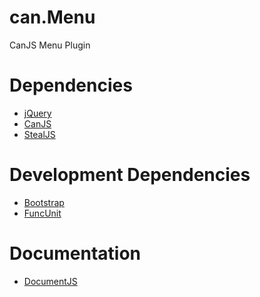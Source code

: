 can.Menu
=============

CanJS Menu Plugin

# Dependencies

* [jQuery](http://jquery.com)
* [CanJS](http://canjs.com)
* [StealJS](http://stealjs.com)

# Development Dependencies

* [Bootstrap](http://getbootstrap.com)
* [FuncUnit](http://funcunit.com)

# Documentation

* [DocumentJS](http://documentjs.com)